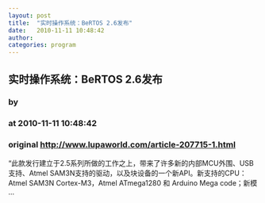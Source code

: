 ```yaml
---
layout: post
title:  "实时操作系统：BeRTOS 2.6发布"
date:   2010-11-11 10:48:42
author: 
categories: program
---
```


## 实时操作系统：BeRTOS 2.6发布
### by 
### at 2010-11-11 10:48:42
### original <http://www.lupaworld.com/article-207715-1.html>

“此款发行建立于2.5系列所做的工作之上，带来了许多新的内部MCU外围、USB支持、Atmel SAM3N支持的驱动，以及块设备的一个新API。新支持的CPU：Atmel SAM3N Cortex-M3，Atmel ATmega1280 和 Arduino Mega code；新模 ...